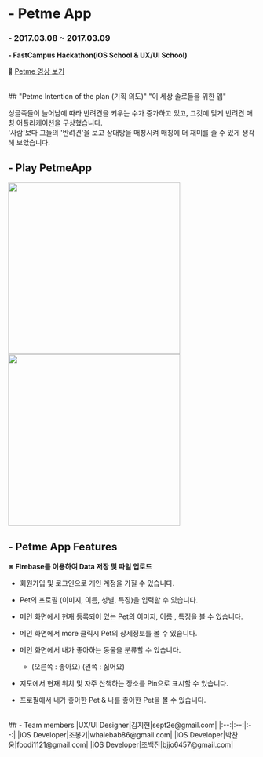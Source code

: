 # - Petme App
### - 2017.03.08 ~ 2017.03.09
**- FastCampus Hackathon(iOS School & UX/UI School)**

🐶 [Petme 영상 보기](https://www.youtube.com/watch?v=M7QMEjWznEE) 

<br>
## "Petme Intention of the plan (기획 의도)"
"이 세상 솔로들을 위한 앱"

싱글족들이 늘어남에 따라 반려견을 키우는 수가 증가하고 있고, 그것에 맞게 반려견 매칭 어플리케이션을 구상했습니다.<br>
'사람'보다 그들의 '반려견'을 보고 상대방을 매칭시켜 매칭에 더 재미를 줄 수 있게 생각해 보았습니다.

## - Play PetmeApp
<img src="https://github.com/BaekJinCho/PetmeApp/blob/master/Image/ezgif.com-video-to-gif.gif?raw=true" width="350">
<img src="https://github.com/BaekJinCho/PetmeApp/blob/master/Image/ezgif.com-video-to-gif-2.gif?raw=true" width="350">


## - Petme App Features
**※ Firebase를 이용하여 Data 저장 및 파일 업로드**
  
- 회원가입 및 로그인으로 개인 계정을 가질 수 있습니다.

- Pet의 프로필 (이미지, 이름, 성별, 특징)을 입력할 수 있습니다.

- 메인 화면에서 현재 등록되어 있는 Pet의 이미지, 이름 , 특징을 볼 수 있습니다.

- 메인 화면에서 more 클릭시 Pet의 상세정보를 볼 수 있습니다.

- 메인 화면에서 내가 좋아하는 동물을 분류할 수 있습니다.
	- (오른쪽 : 좋아요) (왼쪽 : 싫어요)

- 지도에서 현재 위치 및 자주 산책하는 장소를 Pin으로 표시할 수 있습니다.

- 프로필에서 내가 좋아한 Pet & 나를 좋아한 Pet을 볼 수 있습니다.
 

<br>
## - Team members
|UX/UI Designer|김지현|sept2e@gmail.com|
|:--:|:--:|:--:|
|iOS Developer|조봉기|whalebab86@gmail.com|
|iOS Developer|박찬웅|foodi1121@gmail.com|
|iOS Developer|조백진|bjjo6457@gmail.com|

